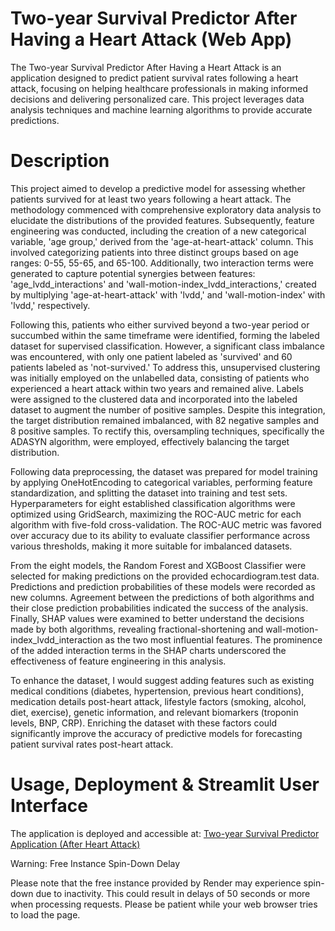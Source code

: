 # Two-year Survival Predictor After Having a Heart Attack (Web App)

The Two-year Survival Predictor After Having a Heart Attack is an application designed to predict patient survival rates following a heart attack, focusing on helping healthcare professionals in making informed decisions and delivering personalized care. 
This project leverages data analysis techniques and machine learning algorithms to provide accurate predictions.

# Description

This project aimed to develop a predictive model for assessing whether patients survived for at least two years following a heart attack. 
The methodology commenced with comprehensive exploratory data analysis to elucidate the distributions of the provided features. 
Subsequently, feature engineering was conducted, including the creation of a new categorical variable, 'age group,' derived from the 'age-at-heart-attack' column. 
This involved categorizing patients into three distinct groups based on age ranges: 0-55, 55-65, and 65-100. 
Additionally, two interaction terms were generated to capture potential synergies between features: 'age_lvdd_interactions' and 'wall-motion-index_lvdd_interactions,' created by multiplying 'age-at-heart-attack' with 'lvdd,' and 'wall-motion-index' with 'lvdd,' respectively.

Following this, patients who either survived beyond a two-year period or succumbed within the same timeframe were identified, forming the labeled dataset for supervised classification. 
However, a significant class imbalance was encountered, with only one patient labeled as 'survived' and 60 patients labeled as 'not-survived.' 
To address this, unsupervised clustering was initially employed on the unlabelled data, consisting of patients who experienced a heart attack within two years and remained alive. 
Labels were assigned to the clustered data and incorporated into the labeled dataset to augment the number of positive samples. 
Despite this integration, the target distribution remained imbalanced, with 82 negative samples and 8 positive samples. 
To rectify this, oversampling techniques, specifically the ADASYN algorithm, were employed, effectively balancing the target distribution.

Following data preprocessing, the dataset was prepared for model training by applying OneHotEncoding to categorical variables, performing feature standardization, and splitting the dataset into training and test sets. 
Hyperparameters for eight established classification algorithms were optimized using GridSearch, maximizing the ROC-AUC metric for each algorithm with five-fold cross-validation. 
The ROC-AUC metric was favored over accuracy due to its ability to evaluate classifier performance across various thresholds, making it more suitable for imbalanced datasets.

From the eight models, the Random Forest and XGBoost Classifier were selected for making predictions on the provided echocardiogram.test data. 
Predictions and prediction probabilities of these models were recorded as new columns. 
Agreement between the predictions of both algorithms and their close prediction probabilities indicated the success of the analysis. 
Finally, SHAP values were examined to better understand the decisions made by both algorithms, revealing fractional-shortening and wall-motion-index_lvdd_interaction as the two most influential features. 
The prominence of the added interaction terms in the SHAP charts underscored the effectiveness of feature engineering in this analysis.

To enhance the dataset, I would suggest adding features such as existing medical conditions (diabetes, hypertension, previous heart conditions), medication details post-heart attack, lifestyle factors (smoking, alcohol, diet, exercise), genetic information, 
and relevant biomarkers (troponin levels, BNP, CRP). Enriching the dataset with these factors could significantly improve the accuracy of predictive models for forecasting patient survival rates post-heart attack.

# Usage, Deployment & Streamlit User Interface

The application is deployed and accessible at: [Two-year Survival Predictor Application (After Heart Attack)](https://heart-attack-j6dh.onrender.com/)

Warning: Free Instance Spin-Down Delay

Please note that the free instance provided by Render may experience spin-down due to inactivity. This could result in delays of 50 seconds or more when processing requests. Please be patient while your web browser tries to load the page.
